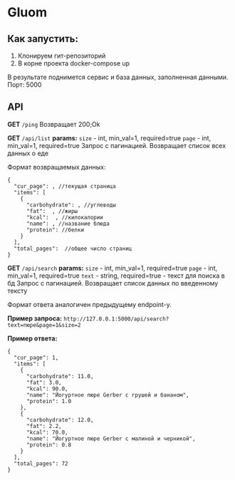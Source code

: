 # Gluom
## Как запустить: 
1. Клонируем гит-репозиторий
2. В корне проекта docker-compose up

В результате поднимется сервис и база данных, заполненная данными.
Порт: 5000

## API
**GET** `/ping`
Возвращает 200;Ok

**GET** `/api/list`
**params:** 
`size` - int, min_val=1, required=true
`page` - int, min_val=1, required=true
Запрос с пагинацией. Возвращает список всех данных о еде

Формат возвращаемых данных:
```
{
  "cur_page": , //текущая страница
  "items": [
    {
      "carbohydrate": , //углеводы
      "fat":  , //жиры
      "kcal":  , //килокалории
      "name": , //название блюда
      "protein": //белки
    }
  ],
  "total_pages":  //общее число страниц
}
```

**GET** `/api/search`
**params:** 
`size` - int, min_val=1, required=true
`page` - int, min_val=1, required=true
`text` - string, required=true - текст для поиска в бд
Запрос с пагинацией. Возвращает список данных по введенному тексту

Формат ответа аналогичен предыдущему endpoint-у.

**Пример запроса:**
`http://127.0.0.1:5000/api/search?text=пюре&page=1&size=2`

**Пример ответа:**
```
{
  "cur_page": 1,
  "items": [
    {
      "carbohydrate": 11.0,
      "fat": 3.0,
      "kcal": 90.0,
      "name": "Йогуртное пюре Gerber с грушей и бананом",
      "protein": 1.0
    },
    {
      "carbohydrate": 12.0,
      "fat": 2.2,
      "kcal": 70.0,
      "name": "Йогуртное пюре Gerber с малиной и черникой",
      "protein": 0.8
    }
  ],
  "total_pages": 72
}
```

